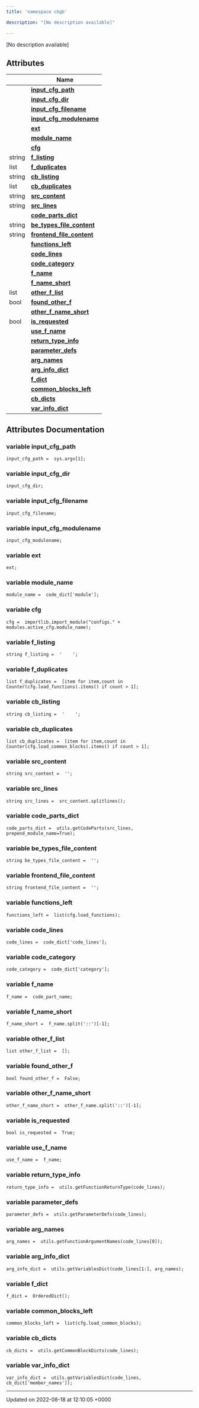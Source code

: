 ```yaml
---
title: 'namespace cbgb'

description: "[No description available]"

---
```







[No description available]

## Attributes

|                | Name           |
| -------------- | -------------- |
| | **[input_cfg_path](/documentation/code/gambit_2-2/namespaces/namespacecbgb/#variable-input-cfg-path)**  |
| | **[input_cfg_dir](/documentation/code/gambit_2-2/namespaces/namespacecbgb/#variable-input-cfg-dir)**  |
| | **[input_cfg_filename](/documentation/code/gambit_2-2/namespaces/namespacecbgb/#variable-input-cfg-filename)**  |
| | **[input_cfg_modulename](/documentation/code/gambit_2-2/namespaces/namespacecbgb/#variable-input-cfg-modulename)**  |
| | **[ext](/documentation/code/gambit_2-2/namespaces/namespacecbgb/#variable-ext)**  |
| | **[module_name](/documentation/code/gambit_2-2/namespaces/namespacecbgb/#variable-module-name)**  |
| | **[cfg](/documentation/code/gambit_2-2/namespaces/namespacecbgb/#variable-cfg)**  |
| string | **[f_listing](/documentation/code/gambit_2-2/namespaces/namespacecbgb/#variable-f-listing)**  |
| list | **[f_duplicates](/documentation/code/gambit_2-2/namespaces/namespacecbgb/#variable-f-duplicates)**  |
| string | **[cb_listing](/documentation/code/gambit_2-2/namespaces/namespacecbgb/#variable-cb-listing)**  |
| list | **[cb_duplicates](/documentation/code/gambit_2-2/namespaces/namespacecbgb/#variable-cb-duplicates)**  |
| string | **[src_content](/documentation/code/gambit_2-2/namespaces/namespacecbgb/#variable-src-content)**  |
| string | **[src_lines](/documentation/code/gambit_2-2/namespaces/namespacecbgb/#variable-src-lines)**  |
| | **[code_parts_dict](/documentation/code/gambit_2-2/namespaces/namespacecbgb/#variable-code-parts-dict)**  |
| string | **[be_types_file_content](/documentation/code/gambit_2-2/namespaces/namespacecbgb/#variable-be-types-file-content)**  |
| string | **[frontend_file_content](/documentation/code/gambit_2-2/namespaces/namespacecbgb/#variable-frontend-file-content)**  |
| | **[functions_left](/documentation/code/gambit_2-2/namespaces/namespacecbgb/#variable-functions-left)**  |
| | **[code_lines](/documentation/code/gambit_2-2/namespaces/namespacecbgb/#variable-code-lines)**  |
| | **[code_category](/documentation/code/gambit_2-2/namespaces/namespacecbgb/#variable-code-category)**  |
| | **[f_name](/documentation/code/gambit_2-2/namespaces/namespacecbgb/#variable-f-name)**  |
| | **[f_name_short](/documentation/code/gambit_2-2/namespaces/namespacecbgb/#variable-f-name-short)**  |
| list | **[other_f_list](/documentation/code/gambit_2-2/namespaces/namespacecbgb/#variable-other-f-list)**  |
| bool | **[found_other_f](/documentation/code/gambit_2-2/namespaces/namespacecbgb/#variable-found-other-f)**  |
| | **[other_f_name_short](/documentation/code/gambit_2-2/namespaces/namespacecbgb/#variable-other-f-name-short)**  |
| bool | **[is_requested](/documentation/code/gambit_2-2/namespaces/namespacecbgb/#variable-is-requested)**  |
| | **[use_f_name](/documentation/code/gambit_2-2/namespaces/namespacecbgb/#variable-use-f-name)**  |
| | **[return_type_info](/documentation/code/gambit_2-2/namespaces/namespacecbgb/#variable-return-type-info)**  |
| | **[parameter_defs](/documentation/code/gambit_2-2/namespaces/namespacecbgb/#variable-parameter-defs)**  |
| | **[arg_names](/documentation/code/gambit_2-2/namespaces/namespacecbgb/#variable-arg-names)**  |
| | **[arg_info_dict](/documentation/code/gambit_2-2/namespaces/namespacecbgb/#variable-arg-info-dict)**  |
| | **[f_dict](/documentation/code/gambit_2-2/namespaces/namespacecbgb/#variable-f-dict)**  |
| | **[common_blocks_left](/documentation/code/gambit_2-2/namespaces/namespacecbgb/#variable-common-blocks-left)**  |
| | **[cb_dicts](/documentation/code/gambit_2-2/namespaces/namespacecbgb/#variable-cb-dicts)**  |
| | **[var_info_dict](/documentation/code/gambit_2-2/namespaces/namespacecbgb/#variable-var-info-dict)**  |



## Attributes Documentation

### variable input_cfg_path

```
input_cfg_path =  sys.argv[1];
```


### variable input_cfg_dir

```
input_cfg_dir;
```


### variable input_cfg_filename

```
input_cfg_filename;
```


### variable input_cfg_modulename

```
input_cfg_modulename;
```


### variable ext

```
ext;
```


### variable module_name

```
module_name =  code_dict['module'];
```


### variable cfg

```
cfg =  importlib.import_module("configs." + modules.active_cfg.module_name);
```


### variable f_listing

```
string f_listing =  '    ';
```


### variable f_duplicates

```
list f_duplicates =  [item for item,count in Counter(cfg.load_functions).items() if count > 1];
```


### variable cb_listing

```
string cb_listing =  '    ';
```


### variable cb_duplicates

```
list cb_duplicates =  [item for item,count in Counter(cfg.load_common_blocks).items() if count > 1];
```


### variable src_content

```
string src_content =  '';
```


### variable src_lines

```
string src_lines =  src_content.splitlines();
```


### variable code_parts_dict

```
code_parts_dict =  utils.getCodeParts(src_lines, prepend_module_name=True);
```


### variable be_types_file_content

```
string be_types_file_content =  '';
```


### variable frontend_file_content

```
string frontend_file_content =  '';
```


### variable functions_left

```
functions_left =  list(cfg.load_functions);
```


### variable code_lines

```
code_lines =  code_dict['code_lines'];
```


### variable code_category

```
code_category =  code_dict['category'];
```


### variable f_name

```
f_name =  code_part_name;
```


### variable f_name_short

```
f_name_short =  f_name.split('::')[-1];
```


### variable other_f_list

```
list other_f_list =  [];
```


### variable found_other_f

```
bool found_other_f =  False;
```


### variable other_f_name_short

```
other_f_name_short =  other_f_name.split('::')[-1];
```


### variable is_requested

```
bool is_requested =  True;
```


### variable use_f_name

```
use_f_name =  f_name;
```


### variable return_type_info

```
return_type_info =  utils.getFunctionReturnType(code_lines);
```


### variable parameter_defs

```
parameter_defs =  utils.getParameterDefs(code_lines);
```


### variable arg_names

```
arg_names =  utils.getFunctionArgumentNames(code_lines[0]);
```


### variable arg_info_dict

```
arg_info_dict =  utils.getVariablesDict(code_lines[1:], arg_names);
```


### variable f_dict

```
f_dict =  OrderedDict();
```


### variable common_blocks_left

```
common_blocks_left =  list(cfg.load_common_blocks);
```


### variable cb_dicts

```
cb_dicts =  utils.getCommonBlockDicts(code_lines);
```


### variable var_info_dict

```
var_info_dict =  utils.getVariablesDict(code_lines, cb_dict['member_names']);
```





-------------------------------

Updated on 2022-08-18 at 12:10:05 +0000